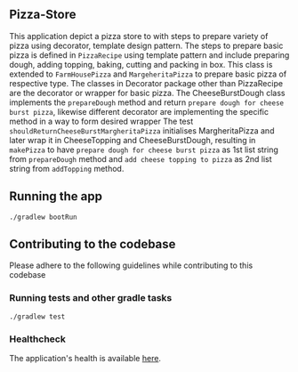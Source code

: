 ## Pizza-Store

This application depict a pizza store to with steps to prepare variety of pizza using decorator, template design pattern.
The steps to prepare basic pizza is defined in `PizzaRecipe` using template pattern and include preparing dough, adding
topping, baking, cutting and packing in box. This class is extended to `FarmHousePizza` and `MargeheritaPizza` to prepare
basic pizza of respective type.
   The classes in Decorator package other than PizzaRecipe are the decorator or wrapper for basic pizza. The CheeseBurstDough
class implements the `prepareDough` method and return `prepare dough for cheese burst pizza`, likewise different decorator are
implementing the specific method in a way to form desired wrapper
   The test `shouldReturnCheeseBurstMargheritaPizza` initialises MargheritaPizza and later wrap it in CheeseTopping and
CheeseBurstDough, resulting in `makePizza` to have `prepare dough for cheese burst pizza` as 1st list string from `prepareDough`
method and `add cheese topping to pizza` as 2nd list string from `addTopping` method.

## Running the app

`./gradlew bootRun `

## Contributing to the codebase

Please adhere to the following guidelines while contributing to this codebase

### Running tests and other gradle tasks

`./gradlew test`

### Healthcheck

The application's health is available [here](http://localhost:8080/health).

